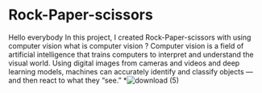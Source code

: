 # Rock-Paper-scissors
Hello everybody 
In this project, I created Rock-Paper-scissors with using computer vision
what is computer vision ?
Computer vision is a field of artificial intelligence that trains computers to interpret and understand the visual world. 
Using digital images from cameras and videos and deep learning models, machines can accurately identify and classify objects — and then react to what they “see.”
*![download (5)](https://user-images.githubusercontent.com/106923820/177140662-bb3efa66-4a54-4e52-8061-257c1dff6825.jpg)
